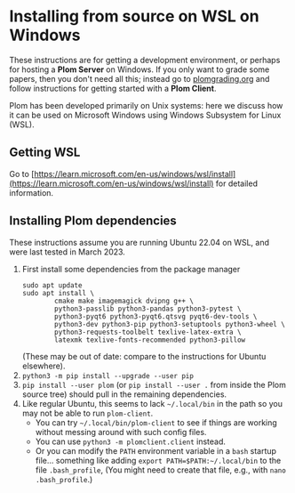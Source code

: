 <!--
__copyright__ = "Copyright (C) 2021-2025 Colin B. Macdonald"
__copyright__ = "Copyright (C) 2021 Jalal Khouhak"
__license__ = "AGPL-3.0-or-later"
 -->

Installing from source on WSL on Windows
========================================

These instructions are for getting a development environment, or perhaps for hosting a **Plom Server** on Windows.
If you only want to grade some papers, then you don't need all this; instead
go to [plomgrading.org](https://plomgrading.org) and follow instructions for
getting started with a **Plom Client**.

Plom has been developed primarily on Unix systems: here we discuss how it
can be used on Microsoft Windows using Windows Subsystem for Linux (WSL).


## Getting WSL

Go to [https://learn.microsoft.com/en-us/windows/wsl/install](https://learn.microsoft.com/en-us/windows/wsl/install)
for detailed information.


## Installing Plom dependencies

These instructions assume you are running Ubuntu 22.04 on WSL,
and were last tested in March 2023.

1.  First install some dependencies from the package manager
    ```
    sudo apt update
    sudo apt install \
            cmake make imagemagick dvipng g++ \
            python3-passlib python3-pandas python3-pytest \
            python3-pyqt6 python3-pyqt6.qtsvg pyqt6-dev-tools \
            python3-dev python3-pip python3-setuptools python3-wheel \
            python3-requests-toolbelt texlive-latex-extra \
            latexmk texlive-fonts-recommended python3-pillow
    ```
    (These may be out of date: compare to the instructions for Ubuntu elsewhere).
2.  `python3 -m pip install --upgrade --user pip`
3.  `pip install --user plom` (or `pip install --user .` from inside
    the Plom source tree) should pull in the remaining dependencies.
4.  Like regular Ubuntu, this seems to lack `~/.local/bin` in the path so
    you may not be able to run `plom-client`.
      - You can try `~/.local/bin/plom-client` to see if things are working
        without messing around with such config files.
      - You can use `python3 -m plomclient.client` instead.
      - Or you can modify the `PATH` environment variable in a
        `bash` startup file... something like adding
        `export PATH=$PATH:~/.local/bin` to the file `.bash_profile`,
        (You might need to create that file, e.g., with `nano .bash_profile`.)
